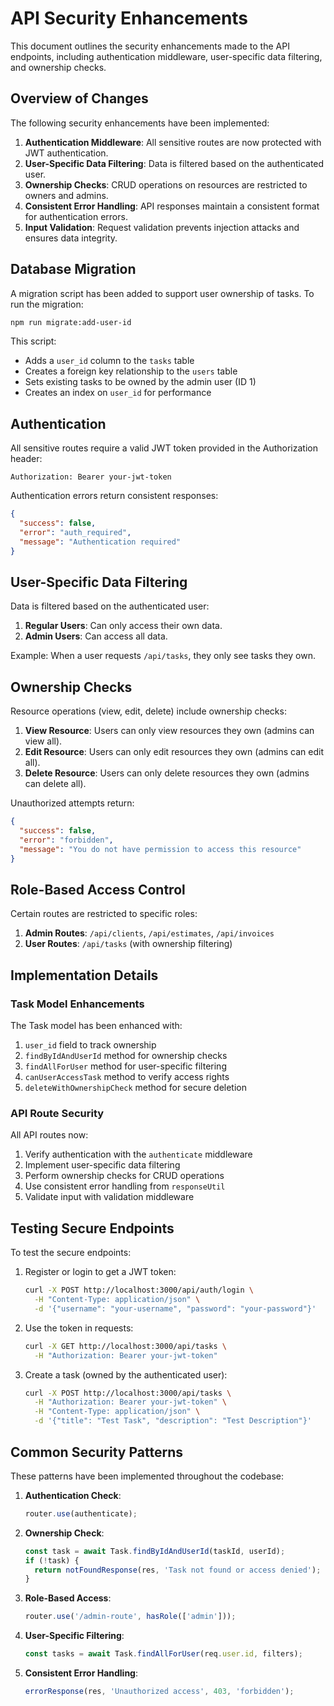 # API Security Enhancements

This document outlines the security enhancements made to the API endpoints, including authentication middleware, user-specific data filtering, and ownership checks.

## Overview of Changes

The following security enhancements have been implemented:

1. **Authentication Middleware**: All sensitive routes are now protected with JWT authentication.
2. **User-Specific Data Filtering**: Data is filtered based on the authenticated user.
3. **Ownership Checks**: CRUD operations on resources are restricted to owners and admins.
4. **Consistent Error Handling**: API responses maintain a consistent format for authentication errors.
5. **Input Validation**: Request validation prevents injection attacks and ensures data integrity.

## Database Migration

A migration script has been added to support user ownership of tasks. To run the migration:

```bash
npm run migrate:add-user-id
```

This script:
- Adds a `user_id` column to the `tasks` table
- Creates a foreign key relationship to the `users` table
- Sets existing tasks to be owned by the admin user (ID 1)
- Creates an index on `user_id` for performance

## Authentication

All sensitive routes require a valid JWT token provided in the Authorization header:

```
Authorization: Bearer your-jwt-token
```

Authentication errors return consistent responses:

```json
{
  "success": false,
  "error": "auth_required",
  "message": "Authentication required"
}
```

## User-Specific Data Filtering

Data is filtered based on the authenticated user:

1. **Regular Users**: Can only access their own data.
2. **Admin Users**: Can access all data.

Example: When a user requests `/api/tasks`, they only see tasks they own.

## Ownership Checks

Resource operations (view, edit, delete) include ownership checks:

1. **View Resource**: Users can only view resources they own (admins can view all).
2. **Edit Resource**: Users can only edit resources they own (admins can edit all).
3. **Delete Resource**: Users can only delete resources they own (admins can delete all).

Unauthorized attempts return:

```json
{
  "success": false,
  "error": "forbidden",
  "message": "You do not have permission to access this resource"
}
```

## Role-Based Access Control

Certain routes are restricted to specific roles:

1. **Admin Routes**: `/api/clients`, `/api/estimates`, `/api/invoices`
2. **User Routes**: `/api/tasks` (with ownership filtering)

## Implementation Details

### Task Model Enhancements

The Task model has been enhanced with:

1. `user_id` field to track ownership
2. `findByIdAndUserId` method for ownership checks
3. `findAllForUser` method for user-specific filtering
4. `canUserAccessTask` method to verify access rights
5. `deleteWithOwnershipCheck` method for secure deletion

### API Route Security

All API routes now:

1. Verify authentication with the `authenticate` middleware
2. Implement user-specific data filtering
3. Perform ownership checks for CRUD operations
4. Use consistent error handling from `responseUtil`
5. Validate input with validation middleware

## Testing Secure Endpoints

To test the secure endpoints:

1. Register or login to get a JWT token:
   ```bash
   curl -X POST http://localhost:3000/api/auth/login \
     -H "Content-Type: application/json" \
     -d '{"username": "your-username", "password": "your-password"}'
   ```

2. Use the token in requests:
   ```bash
   curl -X GET http://localhost:3000/api/tasks \
     -H "Authorization: Bearer your-jwt-token"
   ```

3. Create a task (owned by the authenticated user):
   ```bash
   curl -X POST http://localhost:3000/api/tasks \
     -H "Authorization: Bearer your-jwt-token" \
     -H "Content-Type: application/json" \
     -d '{"title": "Test Task", "description": "Test Description"}'
   ```

## Common Security Patterns

These patterns have been implemented throughout the codebase:

1. **Authentication Check**:
   ```javascript
   router.use(authenticate);
   ```

2. **Ownership Check**:
   ```javascript
   const task = await Task.findByIdAndUserId(taskId, userId);
   if (!task) {
     return notFoundResponse(res, 'Task not found or access denied');
   }
   ```

3. **Role-Based Access**:
   ```javascript
   router.use('/admin-route', hasRole(['admin']));
   ```

4. **User-Specific Filtering**:
   ```javascript
   const tasks = await Task.findAllForUser(req.user.id, filters);
   ```

5. **Consistent Error Handling**:
   ```javascript
   errorResponse(res, 'Unauthorized access', 403, 'forbidden');
   ``` 